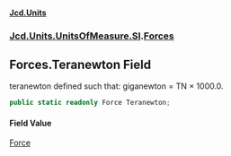 #### [Jcd.Units](index 'index')
### [Jcd.Units.UnitsOfMeasure.SI](Jcd.Units.UnitsOfMeasure.SI 'Jcd.Units.UnitsOfMeasure.SI').[Forces](Forces 'Jcd.Units.UnitsOfMeasure.SI.Forces')

## Forces.Teranewton Field

teranewton defined such that: giganewton = TN × 1000.0.

```csharp
public static readonly Force Teranewton;
```

#### Field Value
[Force](Force 'Jcd.Units.UnitTypes.Force')